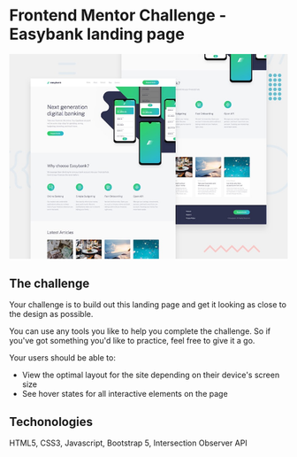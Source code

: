 # Frontend Mentor Challenge - Easybank landing page
![This is desktop preview](./design/desktop-preview.jpg)

## The challenge
Your challenge is to build out this landing page and get it looking as close to the design as possible.

You can use any tools you like to help you complete the challenge. So if you've got something you'd like to practice, feel free to give it a go.

Your users should be able to:
- View the optimal layout for the site depending on their device's screen size
- See hover states for all interactive elements on the page

## Techonologies
HTML5, CSS3, Javascript, Bootstrap 5, Intersection Observer API
